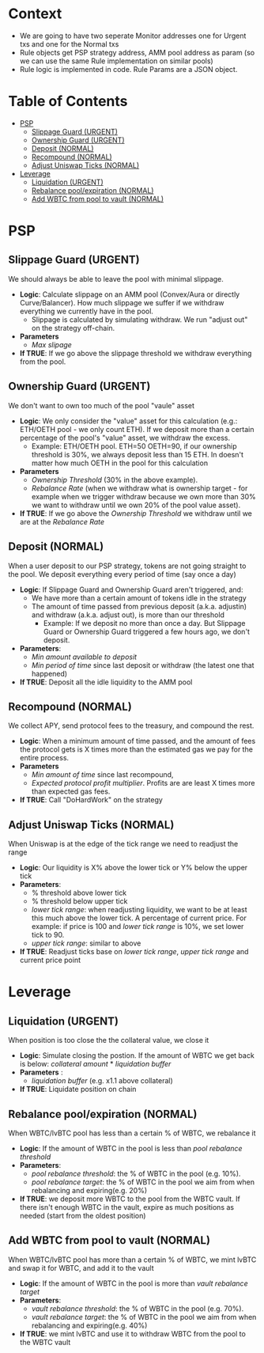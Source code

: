 # Context

- We are going to have two seperate Monitor addresses one for Urgent txs and one for the Normal txs
- Rule objects get PSP strategy address, AMM pool address as param (so we can use the same Rule implementation on similar pools) 
- Rule logic is implemented in code. Rule Params are a JSON object.

# Table of Contents
- [PSP](#psp)
  - [Slippage Guard (URGENT)](#slippage-guard-urgent)
  - [Ownership Guard (URGENT)](#ownership-guard-urgent)
  - [Deposit (NORMAL)](#deposit-normal)
  - [Recompound (NORMAL)](#recompound-normal)
  - [Adjust Uniswap Ticks (NORMAL)](#adjust-uniswap-ticks-normal)
- [Leverage](#leverage)
  - [Liquidation (URGENT)](#liquidation-urgent)
  - [Rebalance pool/expiration (NORMAL)](#rebalance-poolexpiration-normal)
  - [Add WBTC from pool to vault (NORMAL)](#add-wbtc-from-pool-to-vault-normal)


# PSP
## Slippage Guard (URGENT)
We should always be able to leave the pool with minimal slippage.
- **Logic**: Calculate slippage on an AMM pool (Convex/Aura or directly Curve/Balancer). How much slippage we suffer if we withdraw everything we currently have in the pool. 
    - Slippage is calculated by simulating withdraw. We run "adjust out" on the strategy off-chain.
- **Parameters** 
    - _Max slipage_
- **If TRUE**: If we go above the slippage threshold we withdraw everything from the pool.

## Ownership Guard (URGENT)
We don't want to own too much of the pool "vaule" asset
- **Logic**: We only consider the "value" asset for this calculation (e.g.: ETH/OETH pool - we only count ETH). If we deposit more than a certain percentage of the pool's "value" asset, we withdraw the excess. 
    - Example: ETH/OETH pool. ETH=50 OETH=90, if our ownership threshold is 30%, we always deposit less than 15 ETH. In doesn't matter how much OETH in the pool for this calculation
- **Parameters** 
    - _Ownership Threshold_ (30% in the above example). 
    - _Rebalance Rate_ (when we withdraw what is ownership target - for example when we trigger withdraw because we own more than 30% we want to withdraw until we own 20% of the pool value asset).
- **If TRUE**: If we go above the _Ownership Threshold_ we withdraw until we are at the _Rebalance Rate_

## Deposit (NORMAL)
When a user deposit to our PSP strategy, tokens are not going straight to the pool. We deposit everything every period of time (say once a day)
- **Logic**: If Slippage Guard and Ownership Guard aren't triggered, and:
    - We have more than a certain amount of tokens idle in the strategy
    - The amount of time passed from previous deposit (a.k.a. adjustin) and withdraw (a.k.a. adjust out), is more than our threshold
        - Example: If we deposit no more than once a day. But Slippage Guard or Ownership Guard triggered a few hours ago, we don't deposit.
- **Parameters**: 
    - _Min amount available to deposit_
    - _Min period of time_ since last deposit or withdraw (the latest one that happened)
- **If TRUE**: Deposit all the idle liquidity to the AMM pool

## Recompound (NORMAL)
We collect APY, send protocol fees to the treasury, and compound the rest.
- **Logic**: When a minimum amount of time passed, and the amount of fees the protocol gets is X times more than the estimated gas we pay for the entire process.
- **Parameters** 
    - _Min amount of time_ since last recompound, 
    - _Expected protocol profit multiplier_. Profits are are least X times more than expected gas fees.
- **If TRUE**: Call "DoHardWork" on the strategy

## Adjust Uniswap Ticks (NORMAL)
When Uniswap is at the edge of the tick range we need to readjust the range
- **Logic**: Our liquidity is X% above the lower tick or Y% below the upper tick
- **Parameters**: 
    - % threshold above lower tick
    - % threshold below upper tick
    - _lower tick range_: when readjusting liquidity, we want to be at least this much above the lower tick. A percentage of current price. For example: if price is 100 and _lower tick range_ is 10%, we set lower tick to 90.
    - _upper tick range_: similar to above
- **If TRUE**: Readjust ticks base on _lower tick range_, _upper tick range_ and current price point


# Leverage

## Liquidation (URGENT)
When position is too close the the collateral value, we close it
- **Logic**: Simulate closing the postion. If the amount of WBTC we get back is below: _collateral amount_ * _liquidation buffer_
- **Parameters** : 
    - _liquidation buffer_ (e.g. x1.1 above collateral)
- **If TRUE**: Liquidate position on chain

## Rebalance pool/expiration (NORMAL)
When WBTC/lvBTC pool has less than a certain % of WBTC, we rebalance it
- **Logic**: If the amount of WBTC in the pool is less than _pool rebalance threshold_ 
- **Parameters**: 
    - _pool rebalance threshold_: the % of WBTC in the pool (e.g. 10%). 
    - _pool rebalance target_: the % of WBTC in the pool we aim from when rebalancing and expiring(e.g. 20%)
- **If TRUE**: we deposit more WBTC to the pool from the WBTC vault. If there isn't enough WBTC in the vault, expire as much positions as needed (start from the oldest position)

## Add WBTC from pool to vault (NORMAL)
When WBTC/lvBTC pool has more than a certain % of WBTC, we mint lvBTC and swap it for WBTC, and add it to the vault
- **Logic**: If the amount of WBTC in the pool is more than _vault rebalance target_ 
- **Parameters**: 
    - _vault rebalance threshold_: the % of WBTC in the pool (e.g. 70%). 
    - _vault rebalance target_: the % of WBTC in the pool we aim from when rebalancing and expiring(e.g. 40%)
- **If TRUE**: we mint lvBTC and use it to withdraw WBTC from the pool to the WBTC vault